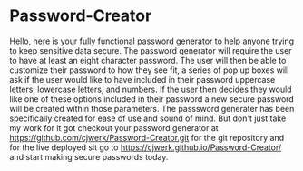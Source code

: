 # Password-Creator

Hello, here is your fully functional password generator to help anyone trying to keep sensitive data secure. The password generator will require the user to have at least an eight character password. The user will then be able to customize their password to how they see fit, a series of pop up boxes will ask if the user would like to have included in their password uppercase letters, lowercase letters, and numbers. If the user then decides they would like one of these options included in their password a new secure password will be created within those parameters. The passsword generater has been specifically created for ease of use and sound of mind. But don't just take my work for it got checkout your password generator at https://github.com/cjwerk/Password-Creator.git for the git repository and for the live deployed sit go to https://cjwerk.github.io/Password-Creator/ and start making secure passwords today.
